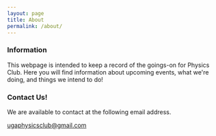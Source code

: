 ```yaml
---
layout: page
title: About
permalink: /about/
---
```


### Information

This webpage is intended to keep a record of the goings-on for Physics Club. Here you will find information about upcoming events, what we're doing, and things we intend to do!

### Contact Us!

We are available to contact at the following email address.

[ugaphysicsclub@gmail.com](mailto:ugaphysicsclub@gmail.com)
